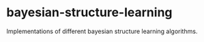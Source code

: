 # bayesian-structure-learning

Implementations of different bayesian structure learning algorithms.
